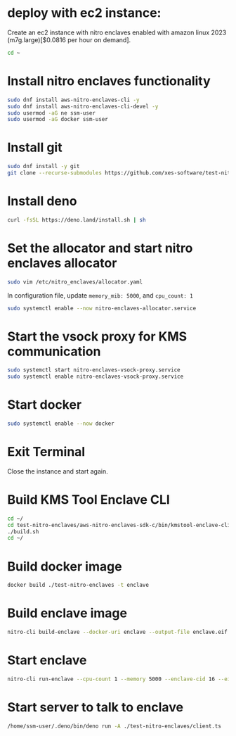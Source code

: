# deploy with ec2 instance:

Create an ec2 instance with nitro enclaves enabled with amazon linux 2023 (m7g.large)[$0.0816 per hour on demand].

```bash
cd ~
```

# Install nitro enclaves functionality

```bash
sudo dnf install aws-nitro-enclaves-cli -y
sudo dnf install aws-nitro-enclaves-cli-devel -y
sudo usermod -aG ne ssm-user
sudo usermod -aG docker ssm-user
```

# Install git

```bash
sudo dnf install -y git
git clone --recurse-submodules https://github.com/xes-software/test-nitro-enclaves.git
```

# Install deno

```bash
curl -fsSL https://deno.land/install.sh | sh
```

# Set the allocator and start nitro enclaves allocator

```bash
sudo vim /etc/nitro_enclaves/allocator.yaml
```

In configuration file, update `memory_mib: 5000`, and `cpu_count: 1`

```bash
sudo systemctl enable --now nitro-enclaves-allocator.service
```

# Start the vsock proxy for KMS communication

```bash
sudo systemctl start nitro-enclaves-vsock-proxy.service
sudo systemctl enable nitro-enclaves-vsock-proxy.service
```

# Start docker

```bash
sudo systemctl enable --now docker
```

# Exit Terminal

Close the instance and start again.

# Build KMS Tool Enclave CLI

```bash
cd ~/
cd test-nitro-enclaves/aws-nitro-enclaves-sdk-c/bin/kmstool-enclave-cli/
./build.sh
cd ~/
```

# Build docker image

```bash
docker build ./test-nitro-enclaves -t enclave
```

# Build enclave image

```bash
nitro-cli build-enclave --docker-uri enclave --output-file enclave.eif
```

# Start enclave

```bash
nitro-cli run-enclave --cpu-count 1 --memory 5000 --enclave-cid 16 --eif-path enclave.eif --debug-mode
```

# Start server to talk to enclave

```bash
/home/ssm-user/.deno/bin/deno run -A ./test-nitro-enclaves/client.ts
```
